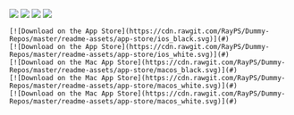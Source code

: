 ![](https://cdn.rawgit.com/RayPS/Dummy-Repos/master/readme-assets/app-store/ios_black.svg)
![](https://cdn.rawgit.com/RayPS/Dummy-Repos/master/readme-assets/app-store/ios_white.svg)
![](https://cdn.rawgit.com/RayPS/Dummy-Repos/master/readme-assets/app-store/macos_black.svg)
![](https://cdn.rawgit.com/RayPS/Dummy-Repos/master/readme-assets/app-store/macos_white.svg)

	[![Download on the App Store](https://cdn.rawgit.com/RayPS/Dummy-Repos/master/readme-assets/app-store/ios_black.svg)](#)
	[![Download on the App Store](https://cdn.rawgit.com/RayPS/Dummy-Repos/master/readme-assets/app-store/ios_white.svg)](#)
	[![Download on the Mac App Store](https://cdn.rawgit.com/RayPS/Dummy-Repos/master/readme-assets/app-store/macos_black.svg)](#)
	[![Download on the Mac App Store](https://cdn.rawgit.com/RayPS/Dummy-Repos/master/readme-assets/app-store/macos_white.svg)](#)
	[![Download on the Mac App Store](https://cdn.rawgit.com/RayPS/Dummy-Repos/master/readme-assets/app-store/macos_white.svg)](#)
